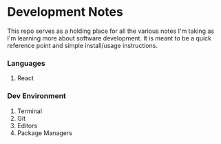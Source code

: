 # Development Notes

This repo serves as a holding place for all the various notes I'm taking as I'm learning more about software development. It is meant to be a quick reference point and simple install/usage instructions. 

### Languages 

1. React

### Dev Environment

1. Terminal
2. Git
3. Editors
4. Package Managers